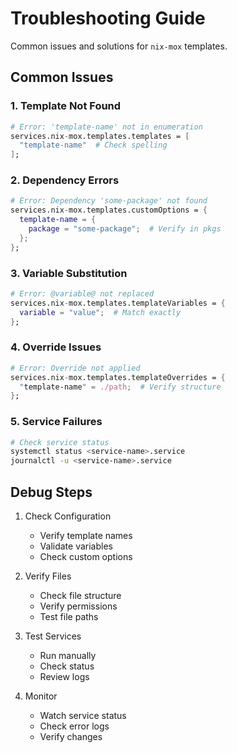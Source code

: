 # Troubleshooting Guide

Common issues and solutions for `nix-mox` templates.

## Common Issues

### 1. Template Not Found

```nix
# Error: 'template-name' not in enumeration
services.nix-mox.templates.templates = [
  "template-name"  # Check spelling
];
```

### 2. Dependency Errors

```nix
# Error: Dependency 'some-package' not found
services.nix-mox.templates.customOptions = {
  template-name = {
    package = "some-package";  # Verify in pkgs
  };
};
```

### 3. Variable Substitution

```nix
# Error: @variable@ not replaced
services.nix-mox.templates.templateVariables = {
  variable = "value";  # Match exactly
};
```

### 4. Override Issues

```nix
# Error: Override not applied
services.nix-mox.templates.templateOverrides = {
  "template-name" = ./path;  # Verify structure
};
```

### 5. Service Failures

```bash
# Check service status
systemctl status <service-name>.service
journalctl -u <service-name>.service
```

## Debug Steps

1. Check Configuration
   - Verify template names
   - Validate variables
   - Check custom options

2. Verify Files
   - Check file structure
   - Verify permissions
   - Test file paths

3. Test Services
   - Run manually
   - Check status
   - Review logs

4. Monitor
   - Watch service status
   - Check error logs
   - Verify changes
